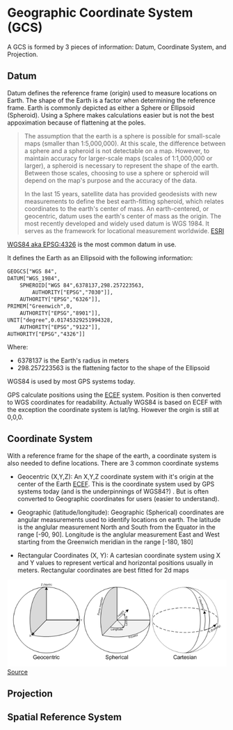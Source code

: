 
# Geographic Coordinate System (GCS)

A GCS is formed by 3 pieces of information: Datum, Coordinate System, and Projection.

## Datum

Datum defines the reference frame (origin) used to measure locations on Earth.  The shape of the Earth is a factor
when determining the reference frame.  Earth is commonly depicted as either a Sphere or Ellipsoid (Spheroid).  Using 
a Sphere makes calculations easier but is not the best appoximation because of flattening at the poles.

> The assumption that the earth is a sphere is possible for small-scale maps (smaller than 1:5,000,000). 
> At this scale, the difference between a sphere and a spheroid is not detectable on a map. 
> However, to maintain accuracy for larger-scale maps (scales of 1:1,000,000 or larger), 
> a spheroid is necessary to represent the shape of the earth. Between those scales, choosing to use a 
> sphere or spheroid will depend on the map's purpose and the accuracy of the data.
>
> In the last 15 years, satellite data has provided geodesists with new measurements to define the 
> best earth-fitting spheroid, which relates coordinates to the earth's center of mass. An earth-centered, 
> or geocentric, datum uses the earth's center of mass as the origin. The most recently developed and 
> widely used datum is WGS 1984. It serves as the framework for locational measurement worldwide. 
> [ESRI](http://webhelp.esri.com/arcgisdesktop/9.2/index.cfm?TopicName=Spheroids_and_spheres)

[WGS84 aka EPSG:4326](http://spatialreference.org/ref/epsg/4326/) is the most common datum in use.

It defines the Earth as an Ellipsoid with the following information:

    GEOGCS["WGS 84",
    DATUM["WGS_1984",
        SPHEROID["WGS 84",6378137,298.257223563,
            AUTHORITY["EPSG","7030"]],
        AUTHORITY["EPSG","6326"]],
    PRIMEM["Greenwich",0,
        AUTHORITY["EPSG","8901"]],
    UNIT["degree",0.01745329251994328,
        AUTHORITY["EPSG","9122"]],
    AUTHORITY["EPSG","4326"]]

Where:

* 6378137 is the Earth's radius in meters
* 298.257223563 is the flattening factor to the shape of the Ellipsoid

WGS84 is used by most GPS systems today.

GPS calculate positions using the [ECEF]() system.  Position is then converted to WGS coordinates for readability.  Actually WGS84 is based on ECEF with the exception the coordinate system is lat/lng.  However the orgin is still at 0,0,0.


## Coordinate System

With a reference frame for the shape of the earth, a coordinate system is also needed to define locations.  There
are 3 common coordinate systems

* Geocentric (X,Y,Z): An X,Y,Z coordinate system with it's origin at the center of the Earth [ECEF](). This is the coordinate system
used by GPS systems today (and is the underpinnings of WGS84?) .  But is often converted to Geographic coordinates for users (easier to understand). 

* Geographic (latitude/longitude): Geographic (Spherical) coordinates are angular measurements used to identify locations on earth.  The latitude is the anglular measurement North and South from the Equator in the range [-90, 90]. Longitude is the anglular measurement East and West starting from the Greenwich meridian in the range [-180, 180]

* Rectangular Coordinates (X, Y):  A cartesian coordinate system using X and Y values to represent vertical and horizontal positions usually in meters.  Rectangular coordinates are best fitted for 2d maps


![Coordinate Systems](../images/coordinate_systems.png "Coordinate Systems")
[Source](http://www.sharpgis.net/post/2007/05/05/Spatial-references2c-coordinate-systems2c-projections2c-datums2c-ellipsoids-e28093-confusing.aspx)


## Projection

## Spatial Reference System















